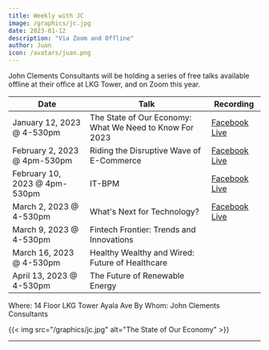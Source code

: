 ```yaml
---
title: Weekly with JC
image: /graphics/jc.jpg
date: 2023-01-12
description: "Via Zoom and Offline"
author: Juan
icon: /avatars/juan.png
---
```


John Clements Consultants will be holding a series of free talks available offline at their office at LKG Tower, and on Zoom this year.


Date | Talk  | Recording
--- | --- | ---
January 12, 2023 @ 4-530pm | The State of Our Economy: What We Need to Know For 2023 | [Facebook Live](https://fb.watch/i0LEkU3a4V/)
February 2, 2023 @ 4pm-530pm | Riding the Disruptive Wave of E-Commerce | [Facebook Live](https://fb.watch/isupiTPBKY/)
February 10, 2023 @ 4pm-530pm | IT-BPM | [Facebook Live](https://fb.watch/iBIIUF8b29/)
March 2, 2023 @ 4-530pm | What's Next for Technology? |  [Facebook Live](https://fb.watch/j042L-yrO3/)
March 9, 2023 @ 4-530pm | Fintech Frontier: Trends and Innovations |  
March 16, 2023 @ 4-530pm | Healthy Wealthy and Wired: Future of Healthcare | 
April 13, 2023 @ 4-530pm | The Future of Renewable Energy |

Where: 14 Floor LKG Tower Ayala Ave
By Whom: John Clements Consultants

{{< img src="/graphics/jc.jpg" alt="The State of Our Economy" >}}

---




<!-- Guest speakers and panelists are:
- Carlo Asuncion, the Chief Economist of Union Bank of the Philippines
- Michael Ricafort, the Chief Economist of RCBC
- Prof. Alvin Ang, Professor and Head of the Economics Department, Ateneo de Manila University
- Alex Escucha, former SVP of China Bank
 -->


